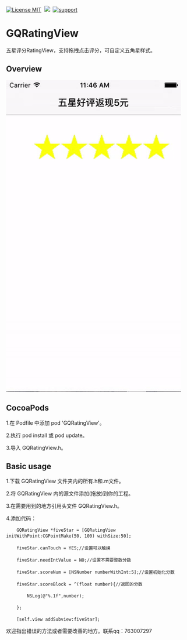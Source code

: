  [![License MIT](https://img.shields.io/badge/license-MIT-green.svg?style=flat)](https://raw.githubusercontent.com/angelcs1990/GQGesVCTransition/master/LICENSE)&nbsp;
[![](https://img.shields.io/badge/platform-iOS-brightgreen.svg)](http://cocoapods.org/?q=GQGesVCTransition)&nbsp;
[![support](https://img.shields.io/badge/support-iOS5.0%2B-blue.svg)](https://www.apple.com/nl/ios/)&nbsp;

# GQRatingView
五星评分RatingView，支持拖拽点击评分，可自定义五角星样式。

## Overview

![Demo Overview](https://github.com/g763007297/GQRatingView/blob/master/ScreenShot/demo.gif)

## CocoaPods

1.在 Podfile 中添加 pod 'GQRatingView'。

2.执行 pod install 或 pod update。

3.导入 GQRatingView.h。

## Basic usage

1.下载 GQRatingView 文件夹内的所有.h和.m文件。

2.将 GQRatingView 内的源文件添加(拖放)到你的工程。

3.在需要用到的地方引用头文件 GQRatingView.h。

4.添加代码：

``` objc
    GQRatingView *fiveStar = [GQRatingView initWithPoint:CGPointMake(50, 100) withSize:50];
    
    fiveStar.canTouch = YES;//设置可以触摸
    
    fiveStar.needIntValue = NO;//设置不需要整数分数
    
    fiveStar.scoreNum = [NSNumber numberWithInt:5];//设置初始化分数
    
    fiveStar.scoreBlock = ^(float number){//返回的分数
        
        NSLog(@"%.1f",number);
        
    };
    
    [self.view addSubview:fiveStar];
```

欢迎指出错误的方法或者需要改善的地方。联系qq：763007297